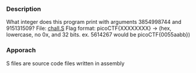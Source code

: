 ### Description

What integer does this program print with arguments 3854998744 and 915131509? File: [chall.S](./chall.S) Flag format: picoCTF{XXXXXXXX} -> (hex, lowercase, no 0x, and 32 bits. ex. 5614267 would be picoCTF{0055aabb})

### Apporach

S files are source code files written in assembly
